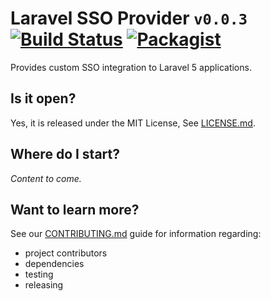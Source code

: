 
# Laravel SSO Provider `v0.0.3` [![Build Status](https://travis-ci.org/dbtedman/laravel-sso-provider.svg?branch=master)](https://travis-ci.org/dbtedman/laravel-sso-provider) [![Packagist](https://img.shields.io/packagist/v/dbtedman/laravel-sso-provider.svg)](https://packagist.org/packages/dbtedman/laravel-sso-provider)

Provides custom SSO integration to Laravel 5 applications.

## Is it open?

Yes, it is released under the MIT License, See [LICENSE.md](LICENSE.md).

## Where do I start?

*Content to come.*

## Want to learn more?

See our [CONTRIBUTING.md](CONTRIBUTING.md) guide for information regarding:

* project contributors
* dependencies
* testing
* releasing
